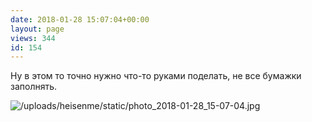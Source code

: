 ```yaml
---
date: 2018-01-28 15:07:04+00:00
layout: page
views: 344
id: 154
---
```


Ну в этом то точно нужно что-то руками поделать, не все бумажки заполнять.



![/uploads/heisenme/static/photo_2018-01-28_15-07-04.jpg](/uploads/heisenme/static/photo_2018-01-28_15-07-04.jpg)
